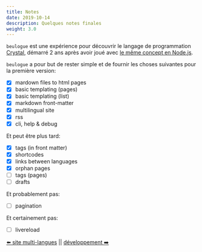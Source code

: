 ```yaml
---
title: Notes
date: 2019-10-14
description: Quelques notes finales
weight: 3.0
---
```


`beulogue` est une expérience pour découvrir le langage de programmation [Crystal](https://crystal-lang.org/), démarré 2 ans après avoir joué avec [le même concept en Node.js](https://www.npmjs.com/package/beulogue).

`beulogue` a pour but de rester simple et de fournir les choses suivantes pour la première version:

- [x] mardown files to html pages
- [x] basic templating (pages)
- [x] basic templating (list)
- [x] markdown front-matter
- [x] multilingual site
- [x] rss
- [x] cli, help & debug

Et peut être plus tard:

- [x] tags (in front matter)
- [x] shortcodes
- [x] links between languages
- [x] orphan pages
- [ ] tags (pages)
- [ ] drafts

Et probablement pas:

- [ ] pagination

Et certainement pas:

- [ ] livereload

[⬅️ site multi-langues](/fr/content/multilingual.html) || [développement ➡️](/fr/other/development.html)
